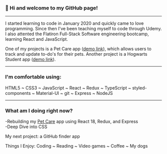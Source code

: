 ### 👋 Hi and welcome to my GitHub page!
***
I started learning to code in January 2020 and quickly came to love programming. Since then I've been teaching myself to code through Udemy. I also attented the Flatiron Full-Stack Software engineering bootcamp, learning React and JavaScript.

One of my projects is a Pet Care app ([demo link](https://github.com/catwhitmer/pet_care-frontend)), which allows users to track and update to-do's for their pets. Another project is a Hogwarts Student app ([demo link](https://github.com/catwhitmer/students-js-frontend)).
***

### I'm comfortable using:
HTML5 ~ CSS3 ~ JavaScript ~ React ~ Redux ~ TypeScript ~ styled-components ~ Material-UI ~ git ~ Express ~ NodeJS

***

### What am I doing right now?

-Rebuilding my [Pet Care](https://github.com/catwhitmer/petCare) app using React 18, Redux, and Express <br>
-Deep Dive into CSS <br>

My next project: a GitHub finder app <br>

Things I Enjoy:
Coding ~ Reading ~ Video games ~ Coffee ~ My dogs
